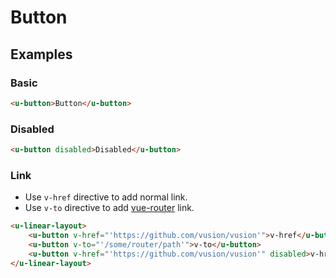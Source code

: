 # Button

## Examples
### Basic

``` html
<u-button>Button</u-button>
```

### Disabled

``` html
<u-button disabled>Disabled</u-button>
```

### Link

- Use `v-href` directive to add normal link.
- Use `v-to` directive to add [vue-router](https://router.vuejs.org) link.

``` html
<u-linear-layout>
    <u-button v-href="'https://github.com/vusion/vusion'">v-href</u-button>
    <u-button v-to="'/some/router/path'">v-to</u-button>
    <u-button v-href="'https://github.com/vusion/vusion'" disabled>v-href</u-button>
</u-linear-layout>
```
